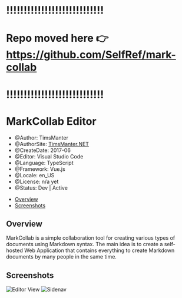 # !!!!!!!!!!!!!!!!!!!!!!!!!!!!
# Repo moved here 👉 https://github.com/SelfRef/mark-collab
# !!!!!!!!!!!!!!!!!!!!!!!!!!!!

# MarkCollab Editor

* @Author: TimsManter
* @AuthorSite: [TimsManter.NET](http://timsmanter.net/)
* @CreateDate: 2017-06
* @Editor: Visual Studio Code
* @Language: TypeScript
* @Framework: Vue.js
* @Locale: en_US
* @License: n/a yet
* @Status: Dev | Active

<!-- TOC -->

- [Overview](#overview)
- [Screenshots](#screenshots)

<!-- /TOC -->

## Overview

MarkCollab is a simple collaboration tool for creating various types of documents using Markdown syntax. The main idea is to create a self-hosted Web Application that contains everything to create Markdown documents by many people in the same time.

## Screenshots

![Editor View](docs/screenshots/editor.png)
![Sidenav](docs/screenshots/sidenav.png)

